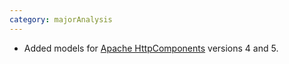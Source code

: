 ```yaml
---
category: majorAnalysis
---
```

* Added models for [Apache HttpComponents](https://hc.apache.org/) versions 4 and 5.
